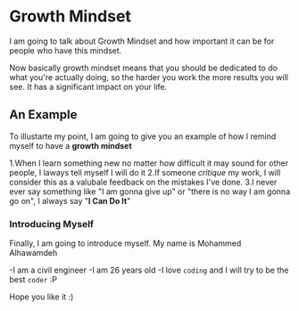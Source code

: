 # Growth Mindset

I am going to talk about Growth Mindset and how important it can be for people who have this mindset.

Now basically growth mindset means that you should be dedicated to do what you're actually doing, so the harder you work the more results you will see. It has a significant impact on your life.

## An Example

To illustarte my point, I am going to give you an example of how I remind myself to have a **growth mindset**

1.When I learn something new no matter how difficult it may sound for other people, I laways tell myself I will do it
2.If someone _critique_ my work, I will consider this as a valubale feedback on the mistakes I've done.
3.I never ever say something like "I am gonna give up" or "there is no way I am gonna go on", I always say "**I Can Do It**"

### Introducing Myself

Finally, I am going to introduce myself.
My name is Mohammed Alhawamdeh

-I am a civil engineer
-I am 26 years old
-I love `coding` and I will try to be the best `coder` :P

Hope you like it :)

